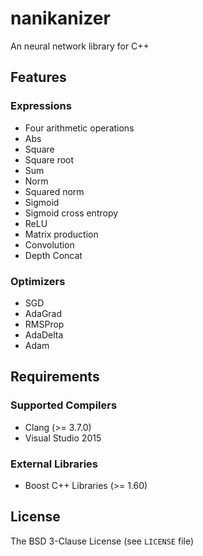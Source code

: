 # nanikanizer
An neural network library for C++

## Features

### Expressions
  - Four arithmetic operations
  - Abs
  - Square
  - Square root
  - Sum
  - Norm
  - Squared norm
  - Sigmoid
  - Sigmoid cross entropy
  - ReLU
  - Matrix production
  - Convolution
  - Depth Concat

### Optimizers
  - SGD
  - AdaGrad
  - RMSProp
  - AdaDelta
  - Adam

## Requirements

### Supported Compilers
  - Clang (>= 3.7.0)
  - Visual Studio 2015

### External Libraries
  - Boost C++ Libraries (>= 1.60)

## License
The BSD 3-Clause License (see `LICENSE` file)
